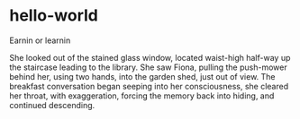 # hello-world
Earnin or learnin

She looked out of the stained glass window, located waist-high half-way up the staircase leading to the library. She saw Fiona, pulling the push-mower behind her, using two hands, into the garden shed, just out of view. The breakfast conversation began seeping into her consciousness, she cleared her throat, with exaggeration, forcing the memory back into hiding, and continued descending.
